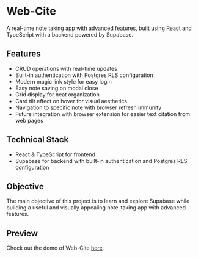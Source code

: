 # Web-Cite

A real-time note taking app with advanced features, built using React and TypeScript with a backend powered by Supabase.

## Features

- CRUD operations with real-time updates
- Built-in authentication with Postgres RLS configuration
- Modern magic link style for easy login
- Easy note saving on modal close
- Grid display for neat organization
- Card tilt effect on hover for visual aesthetics
- Navigation to specific note with browser refresh immunity
- Future integration with browser extension for easier text citation from web pages

## Technical Stack

- React & TypeScript for frontend
- Supabase for backend with built-in authentication and Postgres RLS configuration

## Objective

The main objective of this project is to learn and explore Supabase while building a useful and visually appealing note-taking app with advanced features.

## Preview

Check out the demo of Web-Cite [here](https://web-cite.pages.dev/).
